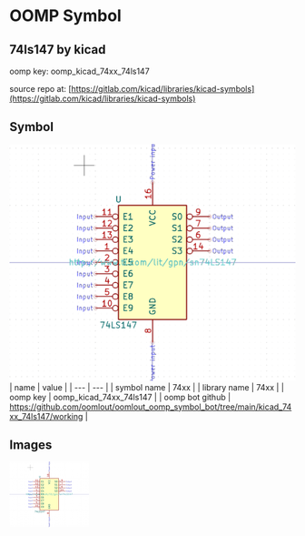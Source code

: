 # OOMP Symbol  
## 74ls147  by kicad  
  
oomp key: oomp_kicad_74xx_74ls147  
  
source repo at: [https://gitlab.com/kicad/libraries/kicad-symbols](https://gitlab.com/kicad/libraries/kicad-symbols)  
## Symbol  
  
[![working.png](working_600.png)](working.png)  
| name | value | 
| --- | --- | 
| symbol name | 74xx | 
| library name | 74xx | 
| oomp key | oomp_kicad_74xx_74ls147 | 
| oomp bot github | https://github.com/oomlout/oomlout_oomp_symbol_bot/tree/main/kicad_74xx_74ls147/working | 
## Images  
  
[![working.png](working_140.png)](working.png)  
